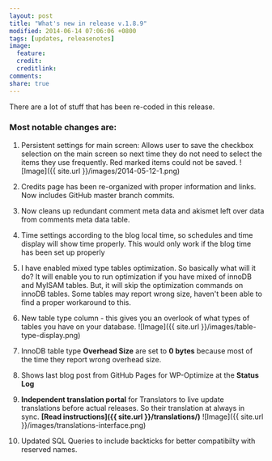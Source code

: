 ```yaml
---
layout: post
title: "What's new in release v.1.8.9"
modified: 2014-06-14 07:06:06 +0800
tags: [updates, releasenotes]
image:
  feature: 
  credit: 
  creditlink: 
comments: 
share: true
---
```

There are a lot of stuff that has been re-coded in this release. 

### Most notable changes are:

1. Persistent settings for main screen: Allows user to save the checkbox selection on the main screen so next time they do not need to select the items they use frequently. Red marked items could not be saved. ![Image]({{ site.url }}/images/2014-05-12-1.png)

2. Credits page has been re-organized with proper information and links. Now includes GitHub master branch commits.

3. Now cleans up redundant comment meta data and akismet left over data from comments meta data table. 

4. Time settings according to the blog local time, so schedules and time display will show time properly. This would only work if the blog time has been set up properly

5. I have enabled mixed type tables optimization. So basically what will it do? It will enable you to run optimization if you have mixed of innoDB and MyISAM tables. But, it will skip the optimization commands on innoDB tables. Some tables may report wrong size, haven't been able to find a proper workaround to this. 

6. New table type column - this gives you an overlook of what types of tables you have on your database.  ![Image]({{ site.url }}/images/table-type-display.png)

7. InnoDB table type **Overhead Size**  are set to **0 bytes** because most of the time they report wrong overhead size.

8. Shows last blog post from GitHub Pages for WP-Optimize at the **Status Log**

9. **Independent translation portal** for Translators to live update translations before actual releases. So their translation at always in sync. **[Read instructions]({{ site.url }}/translations/)** ![Image]({{ site.url }}/images/translations-interface.png)

10. Updated SQL Queries to include backticks for better compatibilty with reserved names. 



